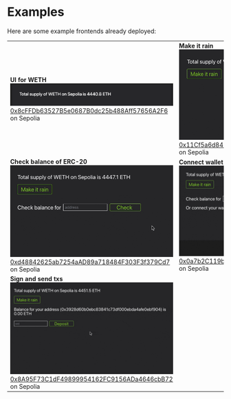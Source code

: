 # Examples

Here are some example frontends already deployed:

|                                                                                                                                                                                                             |                                                                                                                                                                                                     |
| ----------------------------------------------------------------------------------------------------------------------------------------------------------------------------------------------------------- | --------------------------------------------------------------------------------------------------------------------------------------------------------------------------------------------------- |
| **UI for WETH** ![](assets/simple-frontend.png) [0x8cFFDb63527B5e0687B0dc25b488Aff57656A2F6](https://monobase.xyz/sepolia/address/0x8cFFDb63527B5e0687B0dc25b488Aff57656A2F6/frontend) on Sepolia           | **Make it rain** ![](assets/make-it-rain.gif) [0x11Cf5a6d842cC93353Cd9630a78f53AC5AA77b1A](https://monobase.xyz/sepolia/address/0x11Cf5a6d842cC93353Cd9630a78f53AC5AA77b1A/frontend) on Sepolia     |
| **Check balance of ERC-20** ![](assets/check-balance.gif) [0xd48842625ab7254aAD89a718484F303F3f379Cd7](https://monobase.xyz/sepolia/address/0xd48842625ab7254aAD89a718484F303F3f379Cd7/frontend) on Sepolia | **Connect wallet** ![](assets/connect-wallet.gif) [0x0a7b2C119be0a38C05e9c5d59a5BcF4f4Bfc9bFe](https://monobase.xyz/sepolia/address/0x0a7b2C119be0a38C05e9c5d59a5BcF4f4Bfc9bFe/frontend) on Sepolia |
| **Sign and send txs** ![](assets/sign-and-send-tx.gif) [0x8A95F73C1dF49899954162FC9156ADa4646cbB72](https://monobase.xyz/sepolia/address/0x8A95F73C1dF49899954162FC9156ADa4646cbB72/frontend) on Sepolia    |                                                                                                                                                                                                     |
